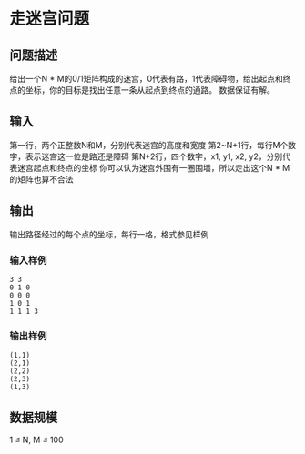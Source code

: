 # 走迷宫问题
## 问题描述
给出一个N * M的0/1矩阵构成的迷宫，0代表有路，1代表障碍物，给出起点和终点的坐标，你的目标是找出任意一条从起点到终点的通路。 数据保证有解。

## 输入
第一行，两个正整数N和M，分别代表迷宫的高度和宽度 第2~N+1行，每行M个数字，表示迷宫这一位是路还是障碍 第N+2行，四个数字，x1, y1, x2, y2，分别代表迷宫起点和终点的坐标 你可以认为迷宫外围有一圈围墙，所以走出这个N * M的矩阵也算不合法

## 输出
输出路径经过的每个点的坐标，每行一格，格式参见样例

### 输入样例
```
3 3
0 1 0
0 0 0
1 0 1
1 1 1 3
```
### 输出样例
```
(1,1)
(2,1)
(2,2)
(2,3)
(1,3)
```
## 数据规模
1 ≤ N, M ≤ 100